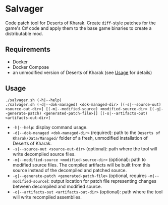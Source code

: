 # Salvager

Code patch tool for Deserts of Kharak. Create `diff`-style patches for the game's C# code and apply them to the base game binaries to create a distributable mod.

## Requirements

- Docker
- Docker Compose
- an unmodified version of Deserts of Kharak (see [Usage](#usage) for details)

## Usage

```
./salvager.sh (-h|--help)
./salvager.sh (-d|--dok-managed) <dok-managed-dir> [(-s|--source-out) <source-out-dir>] [(-m|--modified-source) <modified-source-dir> [(-g|--generate-patch) <generated-patch-file>]] [(-o|--artifacts-out) <artifacts-out-dir>]
```

- `-h|--help`: display command usage.
- `-d|--dok-managed <dok-managed-dir>` (required): path to the `Deserts of Kharak/Data/Managed/` folder of a fresh, unmodified installation of Deserts of Kharak.
- `-s|--source-out <source-out-dir>` (optional): path where the tool will write decompiled source files.
- `-m|--modified-source <modified-source-dir>` (optional): path to modified source files. The compiled artifacts will be built from this source instead of the decompiled and patched source.
- `-g|--generate-patch <generated-patch-file>` (optional, requires `-m|--modified-source`): output location for patch file representing changes between decompiled and modified source.
- `-o|--artifacts-out <artifacts-out-dir>` (optional): path where the tool will write recompiled assemblies.
